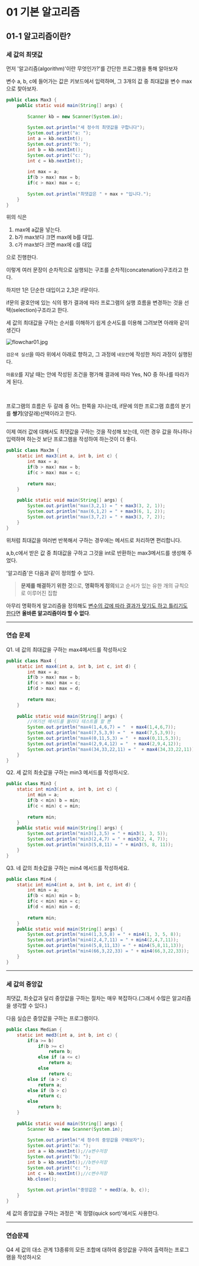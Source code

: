 # 01 기본 알고리즘

## 01-1 알고리즘이란?

### 세 값의 최댓값

먼저 '알고리즘(algorithm)'이란 무엇인가?'를 간단한 프로그램을 통해 알아보자

변수 a, b, c에 들어가는 값은 키보드에서 입력하며, 그 3개의 값 중 최대값을 변수 max으로 찾아보자.

```java
public class Max3 {
	public static void main(String[] args) {
		
		Scanner kb = new Scanner(System.in);
		
		System.out.println("세 정수의 최댓값을 구합니다");
		System.out.print("a: ");
		int a = kb.nextInt();
		System.out.print("b: ");
		int b = kb.nextInt();
		System.out.print("c: ");
		int c = kb.nextInt();
		
		int max = a; 
		if(b > max) max = b;
		if(c > max) max = c;
		
		System.out.println("최댓값은 " + max + "입니다.");
	}
}
```

위의 식은

1. max에 a값을 넣는다.
2. b가 max보다 크면 max에 b를 대입.
3. c가 max보다 크면 max에 c를 대입

으로 진행한다.

이렇게 여러 문장이 순차적으로 실행되는 구조를 순차적(concatenation)구조라고 한다.

하지만 1은 단순한 대입이고 2,3은 if문이다.

if문의 괄호안에 있는 식의 평가 결과에 따라 프로그램의 실행 흐름을 변경하는 것을 선택(selection)구조라고 한다.



세 값의 최대값을 구하는 순서를 이해하기 쉽게 순서도를 이용해 그려보면 아래와 같이 생긴다

![flowchar01.jpg](https://github.com/JaeHyun-Ban/TIL/blob/master/ETC/Book/Do_it_Data_structure_Java/01/flowchar01.jpg?raw=true)

`검은색 실선`을 따라 위에서 아래로 향하고, 그 과정에 `네모칸`에 작성한 처리 과정이 실행된다.

`마름모`를 지날 때는 안에 작성된 조건을 평가해 결과에 따라 Yes, NO 중 하나를 따라가게 된다.

<br/>

프로그램의 흐름은 두 갈래 중 어느 한쪽을 지나는데, if문에 의한 프로그램 흐름의 분기를 **쌍기**(양갈래)선택이라고 한다.

---

이제 여러 값에 대해서도 최댓값을 구하는 것을 작성해 보는데, 이런 경우 값을 하나하나 입력하며 하는것 보단 프로그램을 작성하여 하는것이 더 좋다.

```java
public class Max3m {
	static int max3(int a, int b, int c) {
		int max = a;
		if(b > max) max = b;
		if(c > max) max = c;
		
		return max;
	}
	
	public static void main(String[] args) {
		System.out.println("max(3,2,1) = " + max3(3, 2, 1));
		System.out.println("max(6,1,2) = " + max3(6, 1, 2));
		System.out.println("max(3,7,2) = " + max3(3, 7, 2));
	}
}
```

위처럼 최대값을 여러번 반복해서 구하는 경우에는 메서드로 처리하면 편리합니다.

a,b,c에서 받은 값 중 최대값을 구하고 그것을 int로 반환하는 max3메서드를 생성해 주었다.



'알고리즘'은 다음과 같이 정의할 수 있다.

> **문제를 해결하기 위한 것**으로, **명확하게 정의**되고 순서가 있는 유한 개의 규칙으로 이루어진 집합

아무리 명확하게 알고리즘을 정의해도 <u>변수의 값에 따라 결과가 맞기도 하고 틀리기도 한다</u>면 **올바른 알고리즘이라 할 수 없다**.

---

### 연습 문제

Q1. 네 값의 최대값을 구하는 max4메서드를 작성하시오

```java
public class Max4 {
	static int max4(int a, int b, int c, int d) {
		int max = a;
		if(b > max) max = b;
		if(c > max) max = c;
		if(d > max) max = d;
		
		return max;
	}
	
	public static void main(String[] args) {
		//여기선 메서드를 불러다 테스트를 할 뿐
		System.out.println("max4(1,4,6,7) = "  + max4(1,4,6,7));
		System.out.println("max4(7,5,3,9) = "  + max4(7,5,3,9));
		System.out.println("max4(0,11,5,3) = "  + max4(0,11,5,3));
		System.out.println("max4(2,9,4,12) = "  + max4(2,9,4,12));
		System.out.println("max4(34,33,22,11) = "  + max4(34,33,22,11));
	}
}
```



Q2. 세 값의 최솟값을 구하는 min3 메서드를 작성하시오.

```java
public class Min3 {
	static int min3(int a, int b, int c) {
		int min = a;
		if(b < min) b = min;
		if(c < min) c = min;
		
		return min;
	}
	public static void main(String[] args) {
		System.out.println("min3(1,3,5) = " + min3(1, 3, 5));
		System.out.println("min3(2,4,7) = " + min3(2, 4, 7));
		System.out.println("min3(5,8,11) = " + min3(5, 8, 11));
	}
}
```



Q3. 네 값의 최솟값을 구하는 min4 메서드를 작성하세요.

```java
public class Min4 {
	static int min4(int a, int b, int c, int d) {
		int min = a;
		if(b < min) min = b;
		if(c < min) min = c;
		if(d < min) min = d;
		
		return min;
	}
	public static void main(String[] args) {
		System.out.println("min4(1,3,5,8) = " + min4(1, 3, 5, 8));
		System.out.println("min4(2,4,7,11) = " + min4(2,4,7,11));
		System.out.println("min4(5,8,11,13) = " + min4(5,8,11,13));
		System.out.println("min4(66,3,22,33) = " + min4(66,3,22,33));
	}
}
```



---

### 세 값의 중앙값

최댓값, 최솟값과 달리 중앙값을 구하는 절차는 매우 복잡하다.(그래서 수많은 알고리즘을 생각할 수 있다.)

다음 실습은 중앙값을 구하는 프로그램이다.

```java
public class Median {
	static int med3(int a, int b, int c) {
		if(a >= b)
			if(b >= c)
				return b;
			else if (a <= c)
				return a;
			else
				return c;
		else if (a > c)
			return a;
		else if (b > c)
			return c;
		else
			return b;
	}
	
	public static void main(String[] args) {
		Scanner kb = new Scanner(System.in);
		
		System.out.println("세 정수의 중앙값을 구해보자");
		System.out.print("a: ");
		int a = kb.nextInt();//a변수저장
		System.out.print("b: ");
		int b = kb.nextInt();//b변수저장
		System.out.print("c: ");
		int c = kb.nextInt();//c변수저장
		kb.close();
		
		System.out.println("중앙값은 " + med3(a, b, c));
	}
}
```

세 값의 중앙값을 구하는 과정은 '퀵 정렬(quick sort)'에서도 사용한다.

---

### 연습문제

Q4 세 값의 대소 관계 13종류의 모든 조합에 대하여 중앙값을 구하여 출력하는 프로그램을 작성하시오









